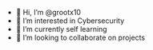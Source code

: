 - 👋 Hi, I’m @grootx10
- 👀 I’m interested in Cybersecurity
- 🌱 I’m currently self learning 
- 💞️ I’m looking to collaborate on projects
<!---
grootx10/grootx10 is a ✨ special ✨ repository because its `README.md` (this file) appears on your GitHub profile.
You can click the Preview link to take a look at your changes.
--->
